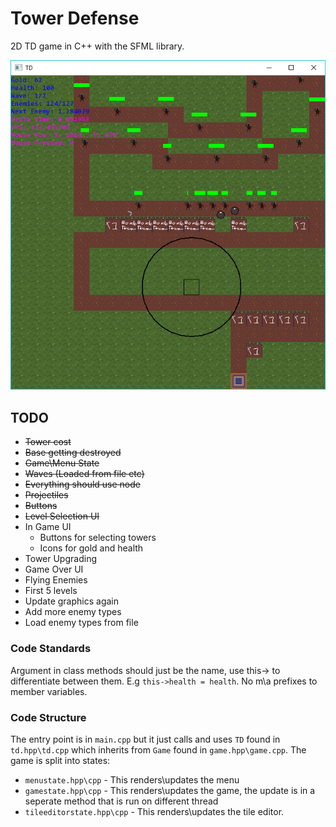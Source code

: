 # Tower Defense
2D TD game in C++ with the SFML library.


![td.png](td.png)

## TODO

* ~~Tower cost~~
* ~~Base getting destroyed~~
* ~~Game\Menu State~~
* ~~Waves (Loaded from file etc)~~
* ~~Everything should use node~~
* ~~Projectiles~~
* ~~Buttons~~
* ~~Level Selection UI~~
* In Game UI
    * Buttons for selecting towers
    * Icons for gold and health
* Tower Upgrading
* Game Over UI
* Flying Enemies
* First 5 levels
* Update graphics again
* Add more enemy types
* Load enemy types from file

### Code Standards

Argument in class methods should just be the name, use this-> to differentiate between them. E.g `this->health = health`. No m\a prefixes to member variables.

### Code Structure

The entry point is in `main.cpp` but it just calls and uses `TD` found in `td.hpp\td.cpp` which inherits from `Game` found in `game.hpp\game.cpp`. The game is split into states:

* `menustate.hpp\cpp` - This renders\updates the menu
* `gamestate.hpp\cpp` - This renders\updates the game, the update is in a seperate method that is run on different thread
* `tileeditorstate.hpp\cpp` - This renders\updates the tile editor. 